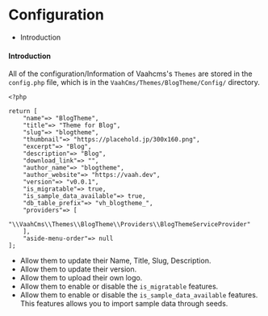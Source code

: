 # Configuration

- Introduction



#### Introduction

All of the configuration/Information of Vaahcms's `Themes` are stored in the `config.php` file, which is in the `VaahCms/Themes/BlogTheme/Config/` directory.



```
<?php

return [
    "name"=> "BlogTheme",
    "title"=> "Theme for Blog",
    "slug"=> "blogtheme",
    "thumbnail"=> "https://placehold.jp/300x160.png",
    "excerpt"=> "Blog",
    "description"=> "Blog",
    "download_link"=> "",
    "author_name"=> "blogtheme",
    "author_website"=> "https://vaah.dev",
    "version"=> "v0.0.1",
    "is_migratable"=> true,
    "is_sample_data_available"=> true,
    "db_table_prefix"=> "vh_blogtheme_",
    "providers"=> [
        "\\VaahCms\\Themes\\BlogTheme\\Providers\\BlogThemeServiceProvider"
    ],
    "aside-menu-order"=> null
];
```

- Allow them to update their Name, Title, Slug, Description.
- Allow them to update their version.
- Allow them to upload their own logo.
- Allow them to enable or disable the `is_migratable` features.
- Allow them to enable or disable the `is_sample_data_available` features. This features allows you to import sample data through seeds.


